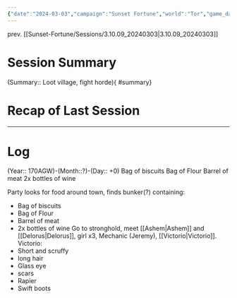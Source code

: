 ```yaml
---
{"date":"2024-03-03","campaign":"Sunset Fortune","world":"Tor","game_date":null,"type":"session","location":null,"characters":["Jean-Luc","Deejhai","Xhang","Eda"],"tags":["session"],"icon":"FasFileLines","dg-publish":true,"permalink":"/sunset-fortune/sessions/3-10-09-20240303/","dgPassFrontmatter":true,"created":"2024-03-03T13:07:18.420+10:30","updated":"2025-03-14T22:53:19.510+10:30"}
---
```


prev. [[Sunset-Fortune/Sessions/3.10.09_20240303\|3.10.09_20240303]]
# Session Summary
(Summary:: Loot village, fight horde){ #summary}

# Recap of Last Session

---
# Log
(Year:: 170AGW)-(Month::?)-(Day:: +0)
Bag of biscuits
Bag of Flour
Barrel of meat
2x bottles of wine

Party looks for food around town,
finds bunker(?) containing:
 - Bag of biscuits
 - Bag of Flour
 - Barrel of meat
 - 2x bottles of wine
Go to stronghold,
meet [[Ashem\|Ashem]] and [[Delorus\|Delorus]], girl x3, Mechanic (Jeremy), [[Victorio\|Victorio]].
Victorio:
 - Short and scruffy
 - long hair
 - Glass eye
 - scars
 - Rapier
 - Swift boots
